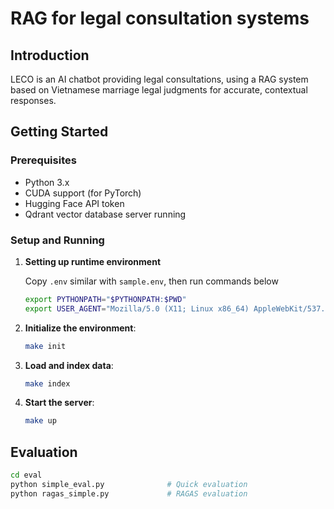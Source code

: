# RAG for legal consultation systems

## Introduction

LECO is an AI chatbot providing legal consultations, using a RAG system based on Vietnamese marriage legal judgments for accurate, contextual responses.

## Getting Started

### Prerequisites

- Python 3.x
- CUDA support (for PyTorch)
- Hugging Face API token
- Qdrant vector database server running

### Setup and Running

1. **Setting up runtime environment**
   
   Copy `.env` similar with `sample.env`, then run commands below
   ```bash
   export PYTHONPATH="$PYTHONPATH:$PWD"
   export USER_AGENT="Mozilla/5.0 (X11; Linux x86_64) AppleWebKit/537.36 (KHTML, like Gecko) Chrome/114.0.0.0 Safari/537.36"
   ```

2. **Initialize the environment**:
   ```bash
   make init
   ```

3. **Load and index data**:
   ```bash
   make index
   ```

4. **Start the server**:
   ```bash
   make up
   ```

## Evaluation

```bash
cd eval
python simple_eval.py              # Quick evaluation
python ragas_simple.py             # RAGAS evaluation
```